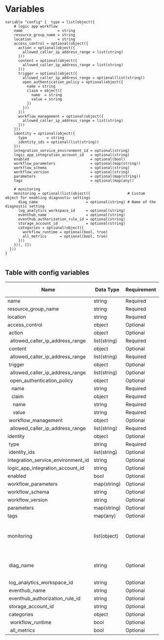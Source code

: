 # Variables

```
variable "config" {  type = list(object({
    # logic app workflow
    name                = string
    resource_group_name = string
    location            = string
    access_control = optional(object({
      action = optional(object({
        allowed_caller_ip_address_range = list(string)
      }))
      content = optional(object({
        allowed_caller_ip_address_range = list(string)
      }))
      trigger = optional(object({
        allowed_caller_ip_address_range = optional(list(string))
        open_authentication_policy = optional(object({
          name = string
          claim = object({
            name  = string
            value = string
          })
        }))
      }))
      workflow_management = optional(object({
        allowed_caller_ip_address_range = list(string)
      }))
    }))
    identity = optional(object({
      type         = string
      identity_ids = optional(list(string))
    }))
    integration_service_environment_id = optional(string)
    logic_app_integration_account_id   = optional(string)
    enabled                            = optional(bool)
    workflow_parameters                = optional(map(string))
    workflow_schema                    = optional(string)
    workflow_version                   = optional(string)
    parameters                         = optional(map(string))
    tags                               = optional(map(any))

    # monitoring
    monitoring = optional(list(object({                 # Custom object for enabling diagnostic settings
      diag_name                      = optional(string) # Name of the diagnostic setting
      log_analytics_workspace_id     = optional(string)
      eventhub_name                  = optional(string)
      eventhub_authorization_rule_id = optional(string)
      storage_account_id             = optional(string)
      categories = optional(object({
        workflow_runtime = optional(bool, true)
        all_metrics      = optional(bool, true)
      }))
    })), [])
  }))
}


```


## Table with config variables

| Name | Data Type | Requirement | Default Value | Comment |
| ------- | --------- | ----------- | ------------- | ------- |
|name | string | Required |  |  |
|resource_group_name | string | Required |  |  |
|location | string | Required |  |  |
|access_control | object | Optional |  |  |
|&nbsp;action | object | Optional |  |  |
|&nbsp;&nbsp;allowed_caller_ip_address_range | list(string) | Required |  |  |
|&nbsp;content | object | Optional |  |  |
|&nbsp;&nbsp;allowed_caller_ip_address_range | list(string) | Required |  |  |
|&nbsp;trigger | object | Optional |  |  |
|&nbsp;&nbsp;allowed_caller_ip_address_range | list(string) | Optional |  |  |
|&nbsp;&nbsp;open_authentication_policy | object | Optional |  |  |
|&nbsp;&nbsp;&nbsp;name | string | Required |  |  |
|&nbsp;&nbsp;&nbsp;claim | object | Required |  |  |
|&nbsp;&nbsp;&nbsp;&nbsp;name | string | Required |  |  |
|&nbsp;&nbsp;&nbsp;&nbsp;value | string | Required |  |  |
|&nbsp;workflow_management | object | Optional |  |  |
|&nbsp;&nbsp;allowed_caller_ip_address_range | list(string) | Required |  |  |
|identity | object | Optional |  |  |
|&nbsp;type | string | Required |  |  |
|&nbsp;identity_ids | list(string) | Optional |  |  |
|integration_service_environment_id | string | Optional |  |  |
|logic_app_integration_account_id | string | Optional |  |  |
|enabled | bool | Optional |  |  |
|workflow_parameters | map(string) | Optional |  |  |
|workflow_schema | string | Optional |  |  |
|workflow_version | string | Optional |  |  |
|parameters | map(string) | Optional |  |  |
|tags | map(any) | Optional |  |  |
|monitoring | list(object) | Optional | [] |  Custom object for enabling diagnostic settings |
|&nbsp;diag_name | string | Optional |  |  Name of the diagnostic setting |
|&nbsp;log_analytics_workspace_id | string | Optional |  |  |
|&nbsp;eventhub_name | string | Optional |  |  |
|&nbsp;eventhub_authorization_rule_id | string | Optional |  |  |
|&nbsp;storage_account_id | string | Optional |  |  |
|&nbsp;categories | object | Optional |  |  |
|&nbsp;&nbsp;workflow_runtime | bool | Optional |  true |  |
|&nbsp;&nbsp;all_metrics | bool | Optional |  true |  |


